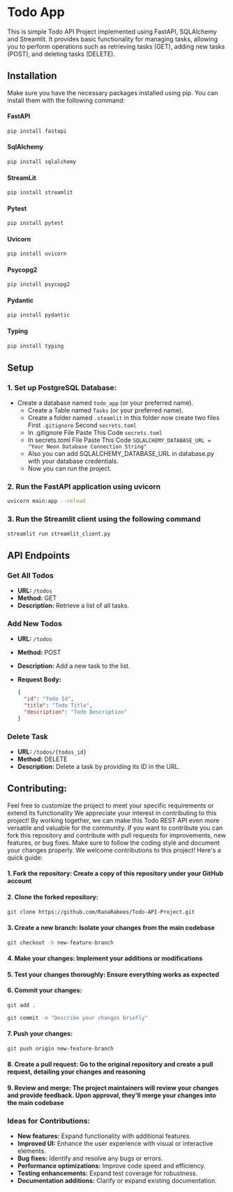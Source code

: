 # Todo App

This is simple Todo API Project implemented using FastAPI, SQLAlchemy and Streamlit. It provides basic functionality for managing tasks, allowing you to perform operations such as retrieving tasks (GET), adding new tasks (POST), and deleting tasks (DELETE).

## Installation

Make sure you have the necessary packages installed using pip.
You can install them with the following command:

#### FastAPI

```bash
pip install fastapi
```

#### SqlAlchemy

```bash
pip install sqlalchemy
```

#### StreamLit

```bash
pip install streamlit
```

#### Pytest

```bash
pip install pytest
```

#### Uvicorn

```bash
pip install uvicorn
```

#### Psycopg2

```bash
pip install psycopg2
```

#### Pydantic

```bash
pip install pydantic
```

#### Typing

```bash
pip install typing
```

## Setup

### 1. **Set up PostgreSQL Database:**

- Create a database named `todo_app` (or your preferred name).
  - Create a Table named `Tasks` (or your preferred name).
  - Create a folder named `.steamlit` in this folder now create two files First `.gitignore` Second `secrets.toml`
  - In .gitignore File Paste This Code
    ``` secrets.toml ```
  - In secrets.toml File Paste This Code
    ``` SQLALCHEMY_DATABASE_URL = "Your Neon Database Connection String" ```
  - Also you can add SQLALCHEMY_DATABASE_URL in database.py with your database credentials.
  - Now you can run the project.

### 2. **Run the FastAPI application using uvicorn**

```bash
uvicorn main:app --reload
```

### 3. **Run the Streamlit client using the following command**

```bash
streamlit run streamlit_client.py
```

## API Endpoints

### Get All Todos

- **URL:** `/todos`
- **Method:** GET
- **Description:** Retrieve a list of all tasks.

### Add New Todos

- **URL:** `/todos`
- **Method:** POST
- **Description:** Add a new task to the list.
- **Request Body:**

  ```json
  {
    "id": "Todo Id",
    "title": "Todo Title",
    "description": "Todo Description"
  }
  ```

### Delete Task

- **URL:** `/todos/{todos_id}`
- **Method:** DELETE
- **Description:** Delete a task by providing its ID in the URL.

## **Contributing:**

Feel free to customize the project to meet your specific requirements or extend its functionality
We appreciate your interest in contributing to this project! By working together, we can make this Todo REST API even more versatile and valuable for the community.
If you want to contribute you can fork this repository and contribute with pull requests for improvements, new features, or bug fixes. Make sure to follow the coding style and document your changes properly.
We welcome contributions to this project! Here's a quick guide:

#### 1. **Fork the repository:** Create a copy of this repository under your GitHub account

#### 2. **Clone the forked repository:**

   ```bash
   git clone https://github.com/RanaRabees/Todo-API-Project.git
   ```

#### 3. **Create a new branch:** Isolate your changes from the main codebase

   ```bash
   git checkout -b new-feature-branch
   ```

#### 4. **Make your changes:** Implement your additions or modifications

#### 5. **Test your changes thoroughly:** Ensure everything works as expected

#### 6. **Commit your changes:**

   ```bash
   git add .
   ```

   ```bash
   git commit -m "Describe your changes briefly"
   ```

#### 7. **Push your changes:**

   ```bash
   git push origin new-feature-branch
   ```

#### 8. **Create a pull request:** Go to the original repository and create a pull request, detailing your changes and reasoning

#### 9. **Review and merge:** The project maintainers will review your changes and provide feedback. Upon approval, they'll merge your changes into the main codebase

### **Ideas for Contributions:**

- **New features:** Expand functionality with additional features.
- **Improved UI:** Enhance the user experience with visual or interactive elements.
- **Bug fixes:** Identify and resolve any bugs or errors.
- **Performance optimizations:** Improve code speed and efficiency.
- **Testing enhancements:** Expand test coverage for robustness.
- **Documentation additions:** Clarify or expand existing documentation.
